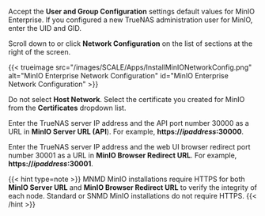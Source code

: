 &NewLine;

Accept the **User and Group Configuration** settings default values for MinIO Enterprise.
If you configured a new TrueNAS administration user for MinIO, enter the UID and GID.

Scroll down to or click **Network Configuration** on the list of sections at the right of the screen.

{{< trueimage src="/images/SCALE/Apps/InstallMinIONetworkConfig.png" alt="MinIO Enterprise Network Configuration" id="MinIO Enterprise Network Configuration" >}}

Do not select **Host Network**.
Select the certificate you created for MinIO from the **Certificates** dropdown list.

Enter the TrueNAS server IP address and the API port number 30000 as a URL in **MinIO Server URL (API**). For example, **https://*ipaddress*:30000**.

Enter the TrueNAS server IP address and the web UI browser redirect port number 30001 as a URL in **MinIO Browser Redirect URL**. For example, **https://*ipaddress*:30001**.

{{< hint type=note >}}
MNMD MinIO installations require HTTPS for both **MinIO Server URL** and **MinIO Browser Redirect URL** to verify the integrity of each node. Standard or SNMD MinIO installations do not require HTTPS.
{{< /hint >}}